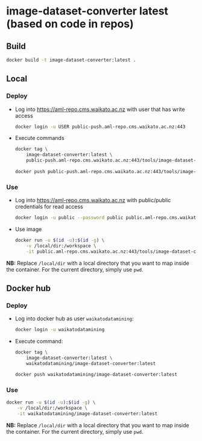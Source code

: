 # image-dataset-converter latest (based on code in repos)

## Build

```bash
docker build -t image-dataset-converter:latest .
```

## Local

### Deploy

* Log into https://aml-repo.cms.waikato.ac.nz with user that has write access

  ```bash
  docker login -u USER public-push.aml-repo.cms.waikato.ac.nz:443
  ```

* Execute commands

  ```bash
  docker tag \
      image-dataset-converter:latest \
      public-push.aml-repo.cms.waikato.ac.nz:443/tools/image-dataset-converter:latest
      
  docker push public-push.aml-repo.cms.waikato.ac.nz:443/tools/image-dataset-converter:latest
  ```

### Use

* Log into https://aml-repo.cms.waikato.ac.nz with public/public credentials for read access

  ```bash
  docker login -u public --password public public.aml-repo.cms.waikato.ac.nz:443
  ```

* Use image

  ```bash
  docker run -u $(id -u):$(id -g) \
      -v /local/dir:/workspace \
      -it public.aml-repo.cms.waikato.ac.nz:443/tools/image-dataset-converter:latest
  ```

**NB:** Replace `/local/dir` with a local directory that you want to map inside the container. 
For the current directory, simply use `pwd`.


## Docker hub

### Deploy

* Log into docker hub as user `waikatodatamining`:

  ```bash
  docker login -u waikatodatamining
  ```

* Execute command:

  ```bash
  docker tag \
      image-dataset-converter:latest \
      waikatodatamining/image-dataset-converter:latest
  
  docker push waikatodatamining/image-dataset-converter:latest
  ```

### Use

```bash
docker run -u $(id -u):$(id -g) \
    -v /local/dir:/workspace \
    -it waikatodatamining/image-dataset-converter:latest
```

**NB:** Replace `/local/dir` with a local directory that you want to map inside the container. 
For the current directory, simply use `pwd`.
